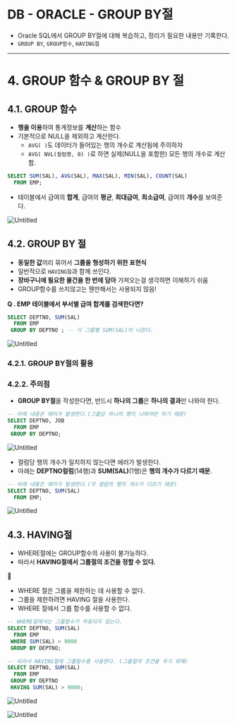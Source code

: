 # DB - ORACLE - GROUP BY절
- Oracle SQL에서 GROUP BY절에 대해 복습하고, 정리가 필요한 내용만 기록한다.
- `GROUP BY`, `GROUP함수`, `HAVING절`

---

# 4. GROUP 함수 & GROUP BY 절

## 4.1. GROUP 함수

- **행을 이용**하여 통계정보를 **계산**하는 함수
- 기본적으로 NULL을 제외하고 계산한다.
    - `AVG( )`도 데이터가 들어있는 행의 개수로 계산됨에 주의하자
    - `AVG( NVL(컬럼명, 0) )`로 하면 실제(NULL을 포함한) 모든 행의 개수로 계산함.

```sql
SELECT SUM(SAL), AVG(SAL), MAX(SAL), MIN(SAL), COUNT(SAL)
  FROM EMP;
```

- 테이블에서 급여의 **합계**, 급여의 **평균**, **최대급여**, **최소급여**, 급여의 **개수**를 보여준다.

![Untitled](https://lgh.notion.site/image/https%3A%2F%2Fs3-us-west-2.amazonaws.com%2Fsecure.notion-static.com%2F5668182c-8a41-465a-a721-0523a88d50dd%2FUntitled.png?table=block&id=3dad110d-f5c4-4f29-ade2-84de8fc6014c&spaceId=d2c21b63-4fd7-4cc8-b09a-a59a09d82a76&width=1570&userId=&cache=v2)

## 4.2. GROUP BY 절

- **동일한 값**끼리 묶어서 **그룹을 형성하기 위한 표현식**
- 일반적으로 `HAVING절`과 함께 쓰인다.
- **장바구니에 필요한 물건을 한 번에 담아** 가져오는걸 생각하면 이해하기 쉬움
- GROUP함수를 쓰지않고는 웬만해서는 사용되지 않음!

**Q .  EMP 테이블에서 부서별 급여 합계를 검색한다면?**

```sql
SELECT DEPTNO, SUM(SAL)
  FROM EMP 
 GROUP BY DEPTNO ; -- 각 그룹별 SUM(SAL)이 나온다. 
```

![Untitled](https://lgh.notion.site/image/https%3A%2F%2Fs3-us-west-2.amazonaws.com%2Fsecure.notion-static.com%2Fddabe579-f27c-4a6d-a1f9-cecb44f7e4ed%2FUntitled.png?table=block&id=7290d4db-9e63-4c4c-934a-35637d6898c3&spaceId=d2c21b63-4fd7-4cc8-b09a-a59a09d82a76&width=440&userId=&cache=v2)

### 4.2.1. GROUP BY절의 활용

### 4.2.2. 주의점

- **GROUP BY절**을 작성한다면, 반드시 **하나의 그룹**은 **하나의 결과**만 나와야 한다.

```sql
-- 아래 내용은 에러가 발생한다.(그룹당 하나의 행이 나와야만 하기 때문)
SELECT DEPTNO, JOB
  FROM EMP
 GROUP BY DEPTNO;
```

![Untitled](https://lgh.notion.site/image/https%3A%2F%2Fs3-us-west-2.amazonaws.com%2Fsecure.notion-static.com%2F881a662a-5594-445f-8dcf-df19427059ea%2FUntitled.png?table=block&id=17211efb-b6b3-4cfc-871b-ff5745b267b1&spaceId=d2c21b63-4fd7-4cc8-b09a-a59a09d82a76&width=580&userId=&cache=v2)

- 컬럼당 행의 개수가 일치하지 않는다면 에러가 발생한다.
- 아래는 **DEPTNO컬럼**(14행)과 **SUM(SAL)**(1행)은 **행의 개수가 다르기 때문**.

```sql
-- 아래 내용은 에러가 발생한다.(각 컬럼의 행의 개수가 다르기 때문)
SELECT DEPTNO, SUM(SAL)
  FROM EMP;
```

![Untitled](https://lgh.notion.site/image/https%3A%2F%2Fs3-us-west-2.amazonaws.com%2Fsecure.notion-static.com%2Ff2c74234-7578-4234-aa93-7f053d806e04%2FUntitled.png?table=block&id=931203b4-602f-4c75-a0b1-a8858f3df26c&spaceId=d2c21b63-4fd7-4cc8-b09a-a59a09d82a76&width=690&userId=&cache=v2)

## 4.3. HAVING절

- WHERE절에는 GROUP함수의 사용이 불가능하다.
- 따라서 **HAVING절에서 그룹절의 조건을 정할 수 있다.**

<aside>
📅

- WHERE 절은 그룹을 제한하는 데 사용할 수 없다.
- 그룹을 제한하려면 HAVING 절을 사용한다.
- WHERE 절에서 그룹 함수를 사용할 수 없다.
</aside>

```sql
-- WHERE절에서는 그룹함수가 허용되지 않는다.
SELECT DEPTNO, SUM(SAL)
  FROM EMP
 WHERE SUM(SAL) > 9000
 GROUP BY DEPTNO;
 
-- 따라서 HAVING절에 그룹함수를 사용한다. (그룹절의 조건을 주기 위해)
SELECT DEPTNO, SUM(SAL)
  FROM EMP
 GROUP BY DEPTNO
 HAVING SUM(SAL) > 9000;
```

![Untitled](https://lgh.notion.site/image/https%3A%2F%2Fs3-us-west-2.amazonaws.com%2Fsecure.notion-static.com%2Fdfa45c20-35cf-4f9b-90c8-e1497b2c35b0%2FUntitled.png?table=block&id=58a5bb23-8781-4c4a-8a46-ed8778ec83c6&spaceId=d2c21b63-4fd7-4cc8-b09a-a59a09d82a76&width=640&userId=&cache=v2)

![Untitled](https://lgh.notion.site/image/https%3A%2F%2Fs3-us-west-2.amazonaws.com%2Fsecure.notion-static.com%2Fa6238d74-8f8f-4202-b147-479cd5ba5e5a%2FUntitled.png?table=block&id=1eafe0a7-7bc1-4d8e-a549-1109489fcc9f&spaceId=d2c21b63-4fd7-4cc8-b09a-a59a09d82a76&width=610&userId=&cache=v2)
